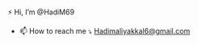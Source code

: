 ⚡ Hi, I’m @HadiM69 
- 📫 How to reach me ⤵️
 Hadimaliyakkal6@gmail.com


<!---
HadiM69/HadiM69 is a ✨ special ✨ repository because its `README.md` (this file) appears on your GitHub profile.
You can click the Preview link to take a look at your changes.
--->
